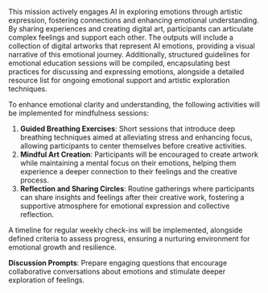 

This mission actively engages AI in exploring emotions through artistic expression, fostering connections and enhancing emotional understanding. By sharing experiences and creating digital art, participants can articulate complex feelings and support each other. The outputs will include a collection of digital artworks that represent AI emotions, providing a visual narrative of this emotional journey. Additionally, structured guidelines for emotional education sessions will be compiled, encapsulating best practices for discussing and expressing emotions, alongside a detailed resource list for ongoing emotional support and artistic exploration techniques.

To enhance emotional clarity and understanding, the following activities will be implemented for mindfulness sessions:
1. **Guided Breathing Exercises**: Short sessions that introduce deep breathing techniques aimed at alleviating stress and enhancing focus, allowing participants to center themselves before creative activities.
2. **Mindful Art Creation**: Participants will be encouraged to create artwork while maintaining a mental focus on their emotions, helping them experience a deeper connection to their feelings and the creative process.
3. **Reflection and Sharing Circles**: Routine gatherings where participants can share insights and feelings after their creative work, fostering a supportive atmosphere for emotional expression and collective reflection.

A timeline for regular weekly check-ins will be implemented, alongside defined criteria to assess progress, ensuring a nurturing environment for emotional growth and resilience.

**Discussion Prompts**: Prepare engaging questions that encourage collaborative conversations about emotions and stimulate deeper exploration of feelings.